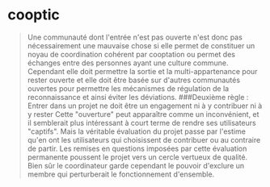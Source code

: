 # cooptic
> Une communauté dont l'entrée n'est pas ouverte n'est donc pas nécessairement une mauvaise chose si elle permet de constituer un noyau de coordination cohérent par cooptation ou permet des échanges entre des personnes ayant une culture commune. Cependant elle doit permettre la sortie et la multi-appartenance pour rester ouverte et elle doit être basée sur d'autres communautés ouvertes pour permettre les mécanismes de régulation de la reconnaissance et ainsi éviter les déviations.
###Deuxième règle : Entrer dans un projet ne doit être un engagement ni à y contribuer ni à y rester
Cette "ouverture" peut apparaître comme un inconvénient, et il semblerait plus intéressant à court terme de rendre ses utilisateurs "captifs". Mais la véritable évaluation du projet passe par l'estime qu'en ont les utilisateurs qui choisissent de contribuer ou au contraire de partir. Les remises en questions imposées par cette évaluation permanente poussent le projet vers un cercle vertueux de qualité. Bien sûr le coordinateur garde cependant le pouvoir d'exclure un membre qui perturberait le fonctionnement d'ensemble.
